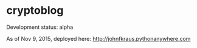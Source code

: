# cryptoblog

Development status: alpha

As of Nov 9, 2015, deployed here: http://johnfkraus.pythonanywhere.com
